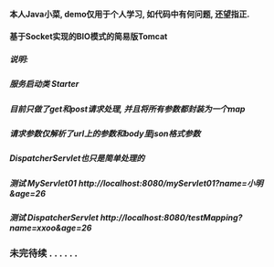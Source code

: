 #### 本人Java小菜, demo仅用于个人学习, 如代码中有何问题, 还望指正.
#### 基于Socket实现的BIO模式的简易版Tomcat  
##### 说明:
##### 服务启动类 Starter
##### 目前只做了get和post请求处理, 并且将所有参数都封装为一个map
##### 请求参数仅解析了url上的参数和body里json格式参数
##### DispatcherServlet也只是简单处理的

##### 测试 MyServlet01 http://localhost:8080/myServlet01?name=小明&age=26

##### 测试 DispatcherServlet http://localhost:8080/testMapping?name=xxoo&age=26

### 未完待续 . . . . . .





